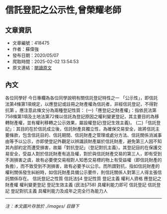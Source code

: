 # 信託登記之公示性,曾榮耀老師

## 文章資訊
- 文章編號：418475
- 作者：蘇偉強
- 發布日期：2020/05/07
- 爬取時間：2025-02-02 13:54:53
- 原文連結：[閱讀原文](https://real-estate.get.com.tw/Columns/detail.aspx?no=418475)

## 內文
各位同學好
今日專欄為各位同學說明有關信託登記特性之一
「公示性」，即信託法第4條第1項規定，以應登記或註冊之財產權為信託者，非經信託登記，不得對抗第
。應注意此條文分為兩種登記性質：
(一)「應登記之財產權」：指依民法第758條第1項及土地法第72條以信託為登記原因之權利變更登記，其主要目的為移轉財產權，並有權利移轉之公示效果，屬設權登記(登記生效主義)。
(二)「信託登記」：其目的在於信託成立後，信託財產具獨立性，為確保交易安全，故將信託主要條款，包含信託目的、信託期間、信託財產之管理或處分方法、信託關係消滅事由等予以公示，亦即使登記外觀足以辨識該財產屬於信託財產，避免第三人因不知其內部約定而遭受損害，故屬「對抗登記」（登記對抗主義）。其登記目的在保護交易安全，受益人對於信託財產有追及權，對於與信託財產交易的第三人，即有受到不測損害之虞，故有必要使交易相對人知悉交易標的物上有受益權（即信託財產的負擔），而不致受到不測損害，故有必要予以公示。而所謂對抗，指如信託財產的權利關係發生糾紛時，如信託財產具備公示要件，則信託關係人對第三人得主張信託關係存在。
信託登記之性質
信託法§4
登記性質
登記主義
權利人資格
應登記之財產權
權利變更登記
登記生效主義
(民法§758)
具權利能力即可
信託登記
信託登記
登記對抗主義
具權利能力及成年之完全行為能力人

---
*注：本文圖片存放於 ./images/ 目錄下*
